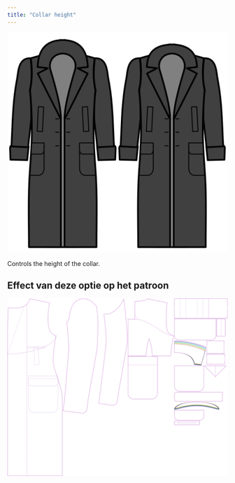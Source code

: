 ```yaml
---
title: "Collar height"
---
```


![Collar height](collarheight.svg)

Controls the height of the collar.

## Effect van deze optie op het patroon

![This image shows the effect of this option by superimposing several variants that have a different value for this option](carlton_collarheight_sample.svg "Effect of this option on the pattern")
